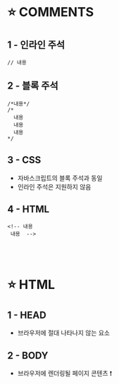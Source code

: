 ⭐ COMMENTS
============

1 - 인라인 주석
--------

    // 내용


2 - 블록 주석
-----

    /*내용*/
    /*
      내용
      내용
      내용
    */

3 - CSS
----

- 자바스크립트의 블록 주석과 동일
- 인라인 주석은 지원하지 않음

4 - HTML
----

    <!-- 내용
     내용  -->
</br>
</br>


⭐ HTML
============

1 - HEAD
-----
- 브라우저에 절대 나타나지 않는 요소

2 - BODY
----
- 브라우저에 렌더링될 페이지 콘텐츠
❗ <script> 와 같은 특정 요소는 바디에 있어도 브라우저에 나타나지 않음
    
</br>
</br>


⭐ JAVASCRIPT CONSOLE
============

    console.log('main.js loaded');

- 콘솔: 프로그램을 진단할 때 사용하는 텍스트 전용 도구
- 단축키: ctrl + shift + j (크롬 브라우저)
- console.log: 메서드

</br>
</br>


⭐ JQUERY
============
   
    $(document).ready(function() {
      'use strict';
      console.log('main.js loaded');
    });

- 가장 대중적인 클라이언트 스크립트 라이브러리
- 자바스크립트 코드를 실행하기 전에 브라우저가 HTML을 전부 불러왔는지 확인
- 모든 자바스크립트 코드는 `$(document).ready(function() {` 과 `});` 사이에 들어감
- `'use strict';`: 인터프리터에서 코드를 엄격하게 처리하라는 의미
</br>
</br>

⭐ PAPER.JS 로 원 그리기
============

1 - HTML
----
    
    <canvas id="mainCanvas"></canvas>
    <script src="https://code.jquery.com/jquery-2.1.1.min.js"></script>
    <script src="https://cdnjs.cloudflare.com/ajax/libs/paper.js/0.9.25/paper-full.min.js"></script>
    <script src="main.js"> </script>
    

- 가장 대중적인 그래픽 라이브러리로 간단한 원과 같은 도형을 그림
- id: 자바스크립트와 CSS에서 해당 요소를 쉽게 찾기 위함
- 캔버스 추가
</br>


2 - CSS
----

    #mainCanvas {
    width: 400px;
    height: 400px;
    border: solid 1px black;
    }

- 캔버스의 크기와 테두리 색 지정

</br>

3 - main.js
----

      paper.install(window);
      paper.setup(document.getElementById('mainCanvas'));
      
      paper.view.draw();

- 보일러플레이트(Boilerplate): 어떤 일을 하기 전에 먼저 실행해야 하는 코드

</br>

      var c = Shape.Circle(200, 200, 50);
      c.fillColor = 'green';

- 보일러플레이트 사이에 실제로 그림을 그리는 코드를 삽입해준다.
- 매개변수: 원 중앙의 x좌표, y좌표, 원의 반지름
</br>
</br>


⭐ FOR LOOP
============

     var c;
     for(var x=25; x<400; x+=50) {
        for(var y=25; y<400; y+=50) {
            c = Shape.Circle(x, y, 20);
            c.fillColor = 'green';
        }
    }

- 반복적인 작업 자동화하기
- 캔버스 전체에 바둑판 모양으로 64개의 원 그리기
- 초기값(25), 제한조건(400 미만), 증가분(50)
- x축과 y축에서 각각 반복
</br>
</br>

⭐ 사용자 입력 처리하기
============

     var tool = new Tool();

     tool.onMouseDown = function(event) {
        var c = Shape.Circle(event.point.x, event.point.y, 20);
        c.fillColor = 'green';
     };

- 툴(Tool) 객체를 통해 사용자 입력을 처리
- 객체를 만들고나면 이벤트 핸들러를 연결 가능
- onMouseDown: 사용자가 마우스를 클릭할 때마다 핸들러에 연결된 함수가 호출됨
</br>
</br>
